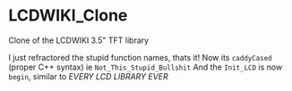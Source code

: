 # LCDWIKI_Clone
Clone of the LCDWIKI 3.5" TFT library

I just refractored the stupid function names, thats it!
Now its `caddyCased` (proper C++ syntax) ie `Not_This_Stupid_Bullshit`
And the `Init_LCD` is now `begin`, similar to *EVERY LCD LIBRARY EVER*
